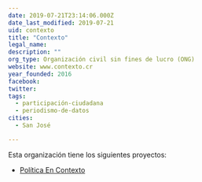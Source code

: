 ```yaml
---
date: 2019-07-21T23:14:06.000Z
date_last_modified: 2019-07-21
uid: contexto
title: "Contexto"
legal_name: 
description: ""
org_type: Organización civil sin fines de lucro (ONG)
website: www.contexto.cr
year_founded: 2016
facebook: 
twitter: 
tags:
  - participación-ciudadana
  - periodismo-de-datos
cities: 
  - San José

---
```


Esta organización tiene los siguientes proyectos:

- [Política En Contexto](/proyectos/politica-en-contexto)

